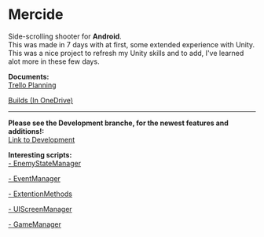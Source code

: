 # Mercide

Side-scrolling shooter for **Android**.<br>
This was made in 7 days with at first, some extended experience with Unity. This was a nice project to refresh my Unity skills and to add, I've learned alot more in these few days.

**Documents:**<br>
[Trello Planning](https://trello.com/b/PGI18QNa/mercide)

[Builds (In OneDrive)](https://1drv.ms/u/s!AqnfQvux8Hyjm5tBN2EWgeOlsJvK_w?e=TA1AZs)

------

**Please see the Development branche, for the newest features and additions!:**<br>
[Link to Development](https://github.com/PeterSchreuder/Mercide/tree/development)


**Interesting scripts:**<br>
[- EnemyStateManager](https://github.com/PeterSchreuder/Mercide/blob/master/Project_Mercide/Assets/Scripts/Entities/Enemy/EnemyStateManager.cs)

[- EventManager](https://github.com/PeterSchreuder/Mercide/blob/master/Project_Mercide/Assets/Scripts/Utils/EventManager.cs)

[- ExtentionMethods](https://github.com/PeterSchreuder/Mercide/blob/master/Project_Mercide/Assets/Scripts/Utils/ExtentionMethods.cs)

[- UIScreenManager](https://github.com/PeterSchreuder/Mercide/blob/master/Project_Mercide/Assets/Scripts/UI/UIScreenManager.cs)

[- GameManager](https://github.com/PeterSchreuder/Mercide/blob/master/Project_Mercide/Assets/Scripts/Utils/GameManager.cs)
